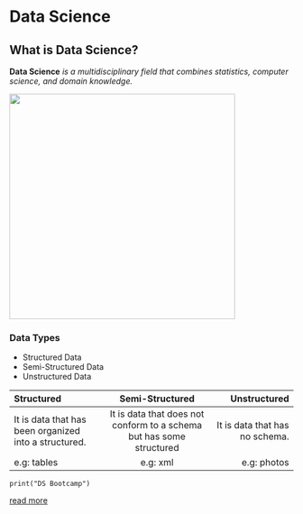 # Data Science
## What is Data Science?
**Data Science** *is a multidisciplinary field that combines statistics, computer science, and domain knowledge.*

<img src="DS.png" width="400" height="400">

### Data Types
 - Structured Data
 - Semi-Structured Data
 - Unstructured Data

| Structured      | Semi-Structured | Unstructured     |
| :---        |    :----:   |          ---: |
| It is data that has been organized into a structured.     | It is data that does not conform to a schema but has some structured      | It is data that has no schema.  |
| e.g: tables   | e.g: xml  | e.g: photos |

`print("DS Bootcamp")`

[read more ](https://en.wikipedia.org/wiki/Data_science”)
